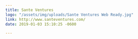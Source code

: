 ```yaml
---
title: Sante Ventures
logo: "/assets/img/uploads/Sante Ventures Web Ready.jpg"
link: http://www.santeventures.com/
date: 2019-01-03 15:10:25 -0600

---
```

